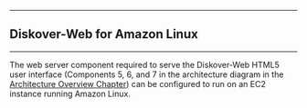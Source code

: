 ___
## <a id="diskover_web_amazon_linux"></a>Diskover-Web for Amazon Linux
___

The web server component required to serve the Diskover-Web HTML5 user interface (Components 5, 6, and 7 in the architecture diagram in the [Architecture Overview Chapter](#architecture_diagram)) can be configured to run on an EC2 instance running Amazon Linux.
